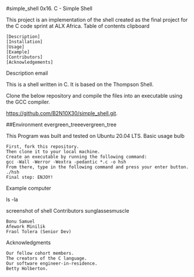 #simple_shell
0x16. C - Simple Shell

This project is an implementation of the shell created as the final project for the C code sprint at ALX Africa.
Table of contents clipboard

    [Description]
    [Installation]
    [Usage]
    [Example]
    [Contributors]
    [Acknowledgements]

Description email

This is a shell written in C. It is based on the Thompson Shell.

Clone the below repository and compile the files into an executable using the GCC compiler.

https://github.com/B2N10X30/simple_shell.git.

##Environment evergreen_treeevergreen_tree

This Program was built and tested on Ubuntu 20.04 LTS.
Basic usage bulb

    First, fork this repository.
    Then clone it to your local machine.
    Create an executable by running the following command:
    gcc -Wall -Werror -Wextra -pedantic *.c -o hsh
    From there, type in the following command and press your enter button.
    ./hsh
    Final step: ENJOY!

Example computer

ls -la

screenshot of shell
Contributors sunglassesmuscle

    Bonu Samuel
    Afework Minilik
    Fraol Tolera (Senior Dev)

Acknowledgments 

    Our fellow cohort members.
    The creators of the C language.
    Our software engineer-in-residence.
    Betty Holberton.
